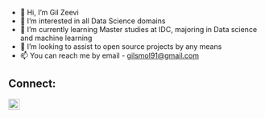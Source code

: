 - 👋 Hi, I’m Gil Zeevi
- 👀 I’m interested in all Data Science domains
- 🌱 I’m currently learning Master studies at IDC, majoring in Data science and machine learning
- 💞️ I’m looking to assist to open source projects by any means
- 📫 You can reach me by email - gilsmol91@gmail.com
## Connect:

[<img align="left" alt="gilzeevi | LinkedIn" width="22px" src="https://cdn.jsdelivr.net/npm/simple-icons@v3/icons/linkedin.svg" />](www.linkedin.com/in/gilzeevi)

</br>
